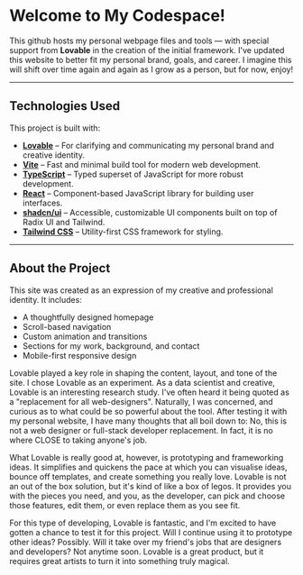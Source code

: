 # Welcome to My Codespace!

This github hosts my personal webpage files and tools — with special support from **Lovable** in the creation of the initial framework. I've updated this website to better fit my personal brand, goals, and career. I imagine this will shift over time again and again as I grow as a person, but for now, enjoy!

---

## Technologies Used

This project is built with:

- **[Lovable](https://www.withlovable.com/)** – For clarifying and communicating my personal brand and creative identity.
- **[Vite](https://vitejs.dev/)** – Fast and minimal build tool for modern web development.
- **[TypeScript](https://www.typescriptlang.org/)** – Typed superset of JavaScript for more robust development.
- **[React](https://reactjs.org/)** – Component-based JavaScript library for building user interfaces.
- **[shadcn/ui](https://ui.shadcn.com/)** – Accessible, customizable UI components built on top of Radix UI and Tailwind.
- **[Tailwind CSS](https://tailwindcss.com/)** – Utility-first CSS framework for styling.

---

## About the Project

This site was created as an expression of my creative and professional identity. It includes:

- A thoughtfully designed homepage
- Scroll-based navigation
- Custom animation and transitions
- Sections for my work, background, and contact
- Mobile-first responsive design

Lovable played a key role in shaping the content, layout, and tone of the site. I chose Lovable as an experiment. As a data scientist and creative, Lovable is an interesting research study. I've often heard it being quoted as a "replacement for all web-designers". Naturally, I was concerned, and curious as to what could be so powerful about the tool. After testing it with my personal website, I have many thoughts that all boil down to: No, this is not a web designer or full-stack developer replacement. In fact, it is no where CLOSE to taking anyone's job. 

What Lovable is really good at, however, is prototyping and frameworking ideas. It simplifies and quickens the pace at which you can visualise ideas, bounce off templates, and create something you really love. Lovable is not an out of the box solution, but it's kind of like a box of legos. It provides you with the pieces you need, and you, as the developer, can pick and choose those features, edit them, or even replace them as you see fit. 

For this type of developing, Lovable is fantastic, and I'm excited to have gotten a chance to test it for this project. Will I continue using it to prototype other ideas? Possibly. Will it take over my friend's jobs that are designers and developers? Not anytime soon. Lovable is a great product, but it requires great artists to turn it into something truly magical. 